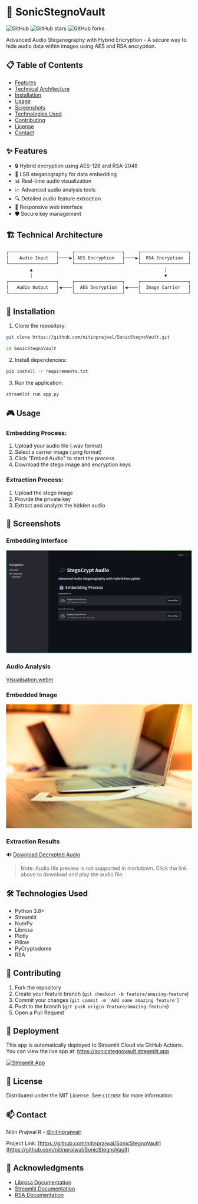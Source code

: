 # 🎵 SonicStegnoVault

![GitHub](https://img.shields.io/github/license/nitinprajwal/SonicStegnoVault)
![GitHub stars](https://img.shields.io/github/stars/nitinprajwal/SonicStegnoVault)
![GitHub forks](https://img.shields.io/github/forks/nitinprajwal/SonicStegnoVault)

Advanced Audio Steganography with Hybrid Encryption - A secure way to hide audio data within images using AES and RSA encryption.


## 📋 Table of Contents
- [Features](#-features)
- [Technical Architecture](#-technical-architecture)
- [Installation](#-installation)
- [Usage](#-usage)
- [Screenshots](#-screenshots)
- [Technologies Used](#-technologies-used)
- [Contributing](#-contributing)
- [License](#-license)
- [Contact](#-contact)

## ✨ Features
- 🔒 Hybrid encryption using AES-128 and RSA-2048
- 🎨 LSB steganography for data embedding
- 📊 Real-time audio visualization
- 📈 Advanced audio analysis tools
- 🔍 Detailed audio feature extraction
- 📱 Responsive web interface
- 🛡️ Secure key management

## 🏗️ Technical Architecture
```ascii
┌──────────────────┐     ┌──────────────────┐     ┌──────────────────┐
│    Audio Input   │────▶│ AES Encryption   │────▶│  RSA Encryption  │
└──────────────────┘     └──────────────────┘     └──────────────────┘
         ▲                                                  │
         │                                                  ▼
┌──────────────────┐     ┌──────────────────┐     ┌──────────────────┐
│   Audio Output   │◀────│  AES Decryption  │◀────│  Image Carrier   │
└──────────────────┘     └──────────────────┘     └──────────────────┘
```

## 🚀 Installation

1. Clone the repository:
```bash
git clone https://github.com/nitinprajwal/SonicStegnoVault.git
```
```bash
cd SonicStegnoVault
```

2. Install dependencies:
```bash
pip install -r requirements.txt
```

3. Run the application:
```bash
streamlit run app.py
```

## 🎮 Usage

### Embedding Process:
1. Upload your audio file (.wav format)
2. Select a carrier image (.png format)
3. Click "Embed Audio" to start the process
4. Download the stego image and encryption keys

### Extraction Process:
1. Upload the stego image
2. Provide the private key
3. Extract and analyze the hidden audio

## 📸 Screenshots

### Embedding Interface
![Embedding Interface](./blob/interface.png)

### Audio Analysis
[Visualisation.webm](https://github.com/user-attachments/assets/8eed8b96-2fe3-469e-87cc-bd1cbdfc4d47)

### Embedded Image
![Embedded Image](blob/stego_image.png)

### Extraction Results
🔊 [Download Decrypted Audio](./blob/decrypted_audio.wav)

> Note: Audio file preview is not supported in markdown. Click the link above to download and play the audio file.

## 🛠️ Technologies Used

- Python 3.8+
- Streamlit
- NumPy
- Librosa
- Plotly
- Pillow
- PyCryptodome
- RSA

## 🤝 Contributing

1. Fork the repository
2. Create your feature branch (`git checkout -b feature/amazing-feature`)
3. Commit your changes (`git commit -m 'Add some amazing feature'`)
4. Push to the branch (`git push origin feature/amazing-feature`)
5. Open a Pull Request

## 🚀 Deployment

This app is automatically deployed to Streamlit Cloud via GitHub Actions. You can view the live app at:
https://sonicstegnovault.streamlit.app

[![Streamlit App](https://static.streamlit.io/badges/streamlit_badge_black_white.svg)](https://sonicstegnovault.streamlit.app)

## 📄 License

Distributed under the MIT License. See `LICENSE` for more information.

## 📫 Contact

Nitin Prajwal R - [@nitinprajwalr](https://x.com/nitinprajwalr)

Project Link: [https://github.com/nitinprajwal/SonicStegnoVault](https://github.com/nitinprajwal/SonicStegnoVault)

## 🙏 Acknowledgments

- [Librosa Documentation](https://librosa.org/)
- [Streamlit Documentation](https://docs.streamlit.io/)
- [RSA Documentation](https://stuvel.eu/python-rsa-doc/)
